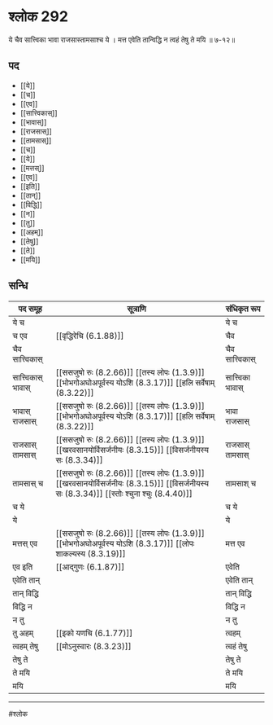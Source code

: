 # श्लोक 292

ये चैव सात्त्विका भावा राजसास्तामसाश्च ये ।
मत्त एवेति तान्विद्धि न त्वहं तेषु ते मयि ॥ ७-१२॥


## पद 

- [[ये]]
- [[च]]
- [[एव]]
- [[सात्त्विकास्]]
- [[भावास्]]
- [[राजसास्]]
- [[तामसास्]]
- [[च]]
- [[ये]]
- [[मत्तस्]]
- [[एव]]
- [[इति]]
- [[तान्]]
- [[विद्धि]]
- [[न]]
- [[तु]]
- [[अहम्]]
- [[तेषु]]
- [[ते]]
- [[मयि]]

## सन्धि

| पद समूह | सूत्राणि | संधिकृत रूप |
| ----- | ----- | ----- |
| ये च |  | ये च |
| च एव |  [[वृद्धिरेचि (6.1.88)]] | चैव |
| चैव सात्त्विकास् |  | चैव सात्त्विकास् |
| सात्त्विकास् भावास् |  [[ससजुषो रुः (8.2.66)]] [[तस्य लोपः (1.3.9)]] [[भोभगोअघोअपूर्वस्य योऽशि (8.3.17)]] [[हलि सर्वेषाम् (8.3.22)]] | सात्त्विका भावास् |
| भावास् राजसास् |  [[ससजुषो रुः (8.2.66)]] [[तस्य लोपः (1.3.9)]] [[भोभगोअघोअपूर्वस्य योऽशि (8.3.17)]] [[हलि सर्वेषाम् (8.3.22)]] | भावा राजसास् |
| राजसास् तामसास् |  [[ससजुषो रुः (8.2.66)]] [[तस्य लोपः (1.3.9)]] [[खरवसानयोर्विसर्जनीयः (8.3.15)]] [[विसर्जनीयस्य सः (8.3.34)]] | राजसास् तामसास् |
| तामसास् च |  [[ससजुषो रुः (8.2.66)]] [[तस्य लोपः (1.3.9)]] [[खरवसानयोर्विसर्जनीयः (8.3.15)]] [[विसर्जनीयस्य सः (8.3.34)]] [[स्तोः श्चुना श्चुः (8.4.40)]] | तामसाश् च |
| च ये |  | च ये |
| ये |  | ये |
| मत्तस् एव |  [[ससजुषो रुः (8.2.66)]] [[तस्य लोपः (1.3.9)]] [[भोभगोअघोअपूर्वस्य योऽशि (8.3.17)]] [[लोपः शाकल्यस्य (8.3.19)]] | मत्त एव |
| एव इति |  [[आद्गुणः (6.1.87)]] | एवेति |
| एवेति तान् |  | एवेति तान् |
| तान् विद्धि |  | तान् विद्धि |
| विद्धि न |  | विद्धि न |
| न तु |  | न तु |
| तु अहम् |  [[इको यणचि (6.1.77)]] | त्वहम् |
| त्वहम् तेषु |  [[मोऽनुस्वारः (8.3.23)]] | त्वहं तेषु |
| तेषु ते |  | तेषु ते |
| ते मयि |  | ते मयि |
| मयि |  | मयि |


---

#श्लोक